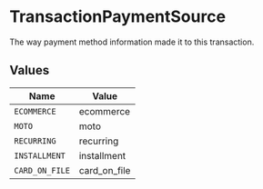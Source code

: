 # TransactionPaymentSource

The way payment method information made it to this transaction.


## Values

| Name           | Value          |
| -------------- | -------------- |
| `ECOMMERCE`    | ecommerce      |
| `MOTO`         | moto           |
| `RECURRING`    | recurring      |
| `INSTALLMENT`  | installment    |
| `CARD_ON_FILE` | card_on_file   |